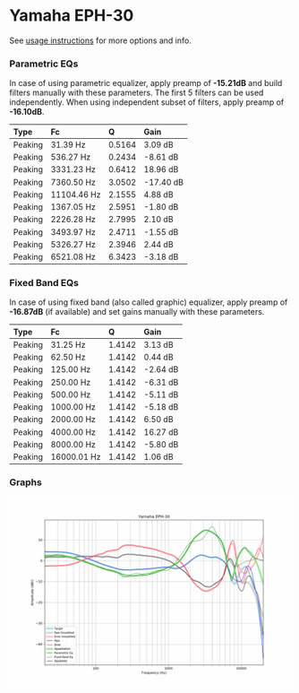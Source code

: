 # Yamaha EPH-30
See [usage instructions](https://github.com/jaakkopasanen/AutoEq#usage) for more options and info.

### Parametric EQs
In case of using parametric equalizer, apply preamp of **-15.21dB** and build filters manually
with these parameters. The first 5 filters can be used independently.
When using independent subset of filters, apply preamp of **-16.10dB**.

| Type    | Fc          |      Q | Gain      |
|:--------|:------------|:-------|:----------|
| Peaking | 31.39 Hz    | 0.5164 | 3.09 dB   |
| Peaking | 536.27 Hz   | 0.2434 | -8.61 dB  |
| Peaking | 3331.23 Hz  | 0.6412 | 18.96 dB  |
| Peaking | 7360.50 Hz  | 3.0502 | -17.40 dB |
| Peaking | 11104.46 Hz | 2.1555 | 4.88 dB   |
| Peaking | 1367.05 Hz  | 2.5951 | -1.80 dB  |
| Peaking | 2226.28 Hz  | 2.7995 | 2.10 dB   |
| Peaking | 3493.97 Hz  | 2.4711 | -1.55 dB  |
| Peaking | 5326.27 Hz  | 2.3946 | 2.44 dB   |
| Peaking | 6521.08 Hz  | 6.3423 | -3.18 dB  |

### Fixed Band EQs
In case of using fixed band (also called graphic) equalizer, apply preamp of **-16.87dB**
(if available) and set gains manually with these parameters.

| Type    | Fc          |      Q | Gain     |
|:--------|:------------|:-------|:---------|
| Peaking | 31.25 Hz    | 1.4142 | 3.13 dB  |
| Peaking | 62.50 Hz    | 1.4142 | 0.44 dB  |
| Peaking | 125.00 Hz   | 1.4142 | -2.64 dB |
| Peaking | 250.00 Hz   | 1.4142 | -6.31 dB |
| Peaking | 500.00 Hz   | 1.4142 | -5.11 dB |
| Peaking | 1000.00 Hz  | 1.4142 | -5.18 dB |
| Peaking | 2000.00 Hz  | 1.4142 | 6.50 dB  |
| Peaking | 4000.00 Hz  | 1.4142 | 16.27 dB |
| Peaking | 8000.00 Hz  | 1.4142 | -5.80 dB |
| Peaking | 16000.01 Hz | 1.4142 | 1.06 dB  |

### Graphs
![](./Yamaha%20EPH-30.png)